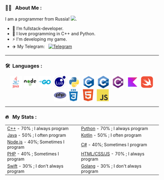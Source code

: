 ### :woman_technologist: &nbsp; About Me :

I am a programmer from Russia! <img src="https://media.giphy.com/media/WUlplcMpOCEmTGBtBW/giphy.gif" width="30">.
- 🔭 I’m fullstack-developer.
- 🌱 I love programming in C++ and Python.
- ⚡ I'm developing my game.
- ✈️ My Telegram: &nbsp; [![Telegram](https://github.com/twbs/icons/blob/main/icons/telegram.svg)](https://t.me/Kosmonavt001)

---

### 🛠 &nbsp;Languages :

<p>
<div align="center">
  <img src="https://github.com/devicons/devicon/blob/master/icons/java/java-original-wordmark.svg" title="Java" alt="Java" width="40" height="40"/>&nbsp;
   <img src="https://github.com/devicons/devicon/blob/master/icons/nodejs/nodejs-original-wordmark.svg" title="NodeJS" alt="NodeJS" width="40" height="40"/>&nbsp;
  <img src="https://github.com/devicons/devicon/blob/master/icons/go/go-original-wordmark.svg" title="Go" alt="Go" width="40" height="40"/>&nbsp;
  <img src="https://github.com/devicons/devicon/blob/master/icons/lua/lua-original.svg" title="Lua" alt="Lua" width="40" height="40"/>&nbsp;
  <img src="https://github.com/devicons/devicon/blob/master/icons/python/python-original.svg" title="Python" alt="Python" width="40" height="40"/>&nbsp;
  <img src="https://github.com/devicons/devicon/blob/master/icons/c/c-original.svg" title="C" alt="C" width="40" height="40"/>&nbsp;
  <img src="https://github.com/devicons/devicon/blob/master/icons/cplusplus/cplusplus-original.svg" title="C++" alt="C++" width="40" height="40"/>&nbsp;
  <img src="https://github.com/devicons/devicon/blob/master/icons/csharp/csharp-original.svg" title="C#"  alt="C#" width="40" height="40"/>&nbsp;
  <img src="https://github.com/devicons/devicon/blob/master/icons/kotlin/kotlin-original.svg" title="Kotlin"  alt="Kotlin" width="40" height="40"/>&nbsp;
  <img src="https://github.com/devicons/devicon/blob/master/icons/swift/swift-original.svg" title="Swift" alt="Swift" width="40" height="40"/>&nbsp;
  <img src="https://github.com/devicons/devicon/blob/master/icons/php/php-original.svg" title="PHP" **alt="PHP" width="40" height="40"/>
  <img src="https://github.com/devicons/devicon/blob/master/icons/css3/css3-plain-wordmark.svg"  title="CSS3" alt="CSS" width="40" height="40"/>&nbsp;
  <img src="https://github.com/devicons/devicon/blob/master/icons/html5/html5-original.svg" title="HTML5" alt="HTML" width="40" height="40"/>&nbsp;
  <img src="https://github.com/devicons/devicon/blob/master/icons/javascript/javascript-original.svg" title="JavaScript" alt="JavaScript" width="40" height="40"/>&nbsp;
</div>
</p>

---

### 🔥 &nbsp; My Stats :
<div>
  <table align="center">
          <tr>
              <td><a href="https://t.me/KosmoNavtDeveloper">C++</a> - 70% ; I always program</td>
              <td><a href="https://t.me/KosmoNavtDeveloper">Python</a> - 70% ; I always program</td>
          </tr>
          <tr>
              <td><a href="https://t.me/KosmoNavtDeveloper">Java</a> - 50% ; I often program</td>
              <td><a href="https://t.me/KosmoNavtDeveloper">Kotlin</a> - 50% ; I often program</td>
          </tr>
          <tr>
              <td><a href="https://t.me/KosmoNavtDeveloper">Node.js</a> - 40%;  Sometimes I program</td>
              <td><a href="https://t.me/KosmoNavtDeveloper">С#</a> - 40%; Sometimes I program</td>
          </tr>
          <tr>
              <td><a href="https://t.me/KosmoNavtDeveloper">PHP</a> - 40% ; Sometimes I program</td>
              <td><a href="https://t.me/KosmoNavtDeveloper">HTML/CSS/JS</a> - 70% ; I always program</td>
          </tr>
          <tr>
              <td><a href="https://t.me/KosmoNavtDeveloper">Swift</a> - 30% ; I don't always program</td>
              <td><a href="https://t.me/KosmoNavtDeveloper">Golang</a> - 30% ; I don't always program</td>
          </tr>
  </table>
</div>

<!-- BLOG-POST-LIST:START -->
<!-- BLOG-POST-LIST:END -->
